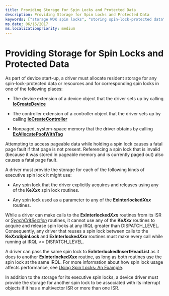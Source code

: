 ```yaml
---
title: Providing Storage for Spin Locks and Protected Data
description: Providing Storage for Spin Locks and Protected Data
keywords: ["storage WDK spin locks", "storing spin-lock-protected data", "spin locks WDK kernel"]
ms.date: 06/16/2017
ms.localizationpriority: medium
---
```


# Providing Storage for Spin Locks and Protected Data





As part of device start-up, a driver must allocate resident storage for any spin-lock-protected data or resources and for corresponding spin locks in one of the following places:

-   The device extension of a device object that the driver sets up by calling [**IoCreateDevice**](/windows-hardware/drivers/ddi/wdm/nf-wdm-iocreatedevice)

-   The controller extension of a controller object that the driver sets up by calling [**IoCreateController**](/windows-hardware/drivers/ddi/ntddk/nf-ntddk-iocreatecontroller)

-   Nonpaged, system-space memory that the driver obtains by calling [**ExAllocatePoolWithTag**](/windows-hardware/drivers/ddi/wdm/nf-wdm-exallocatepoolwithtag)

Attempting to access pageable data while holding a spin lock causes a fatal page fault if that page is not present. Referencing a spin lock that is invalid (because it was stored in pageable memory and is currently paged out) also causes a fatal page fault.

A driver must provide the storage for each of the following kinds of executive spin lock it might use:

- Any spin lock that the driver explicitly acquires and releases using any of the **Ke*Xxx*** spin lock routines.

- Any spin lock used as a parameter to any of the **ExInterlocked*Xxx*** routines.

While a driver can make calls to the **ExInterlocked*Xxx*** routines from its ISR or [*SynchCritSection*](/windows-hardware/drivers/ddi/wdm/nc-wdm-ksynchronize_routine) routines, it cannot use any of the **Ke*Xxx*** routines to acquire and release spin locks at any IRQL greater than DISPATCH\_LEVEL. Consequently, any driver that reuses a spin lock between calls to the **Ke*Xxx*SpinLock** and **ExInterlocked*Xxx*** routines must make every call while running at IRQL &lt;= DISPATCH\_LEVEL.

A driver can pass the same spin lock to **ExInterlockedInsertHeadList** as it does to another **ExInterlocked*Xxx*** routine, as long as both routines use the spin lock at the same IRQL. For more information about how spin lock usage affects performance, see [Using Spin Locks: An Example](using-spin-locks--an-example.md).

In addition to the storage for its executive spin locks, a device driver must provide the storage for another spin lock to be associated with its interrupt objects if it has a multivector ISR or more than one ISR.

 

